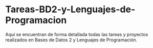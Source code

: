# Tareas-BD2-y-Lenguajes-de-Programacion
Aquí se encuentran de forma detallada todas las tareas y proyectos realizados en Bases de Datos 2 y Lenguajes de Programación.
